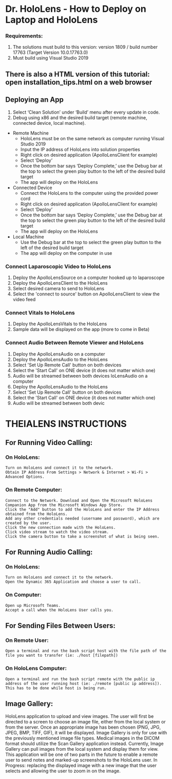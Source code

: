 # Dr. HoloLens - How to Deploy on Laptop and HoloLens
### Requirements:
1. The solutions must build to this version: version 1809 / build number 17763
(Target Version 10.0.17763.0)
2. Must build using Visual Studio 2019

## There is also a HTML version of this tutorial: open installation_tips.html on a web browser

## Deploying an App
1. Select ‘Clean Solution’ under ‘Build’ menu after every update in code.
2. Debug using x86 and the desired build target (remote machine, connected device, local machine).
- Remote Machine
  - HoloLens must be on the same network as computer running Visual Studio 2019
  - Input the IP address of HoloLens into solution properties
  - Right click on desired application (ApolloLensClient for example)
  - Select ‘Deploy’
  - Once the bottom bar says ‘Deploy Complete,’ use the Debug bar at the top to select the green play button to the left of the desired build target
  - The app will deploy on the HoloLens
- Connected Device
  - Connect the HoloLens to the computer using the provided power cord
  - Right click on desired application (ApolloLensClient for example)
  - Select ‘Deploy’
  - Once the bottom bar says ‘Deploy Complete,’ use the Debug bar at the top to select the green play button to the left of the desired build target
  - The app will deploy on the HoloLens
- Local Machine
  - Use the Debug bar at the top to select the green play button to the left of the desired build target
  - The app will deploy on the computer in use

### Connect Laparoscopic Video to HoloLens
1. Deploy the ApolloLensSource on a computer hooked up to laparoscope
2. Deploy the ApolloLensClient to the HoloLens
3. Select desired camera to send to HoloLens
4. Select the 'connect to source' button on ApolloLensClient to view the video feed

### Connect Vitals to HoloLens
1. Deploy the ApolloLensVitals to the HoloLens
2. Sample data will be displayed on the app (more to come in Beta)

### Connect Audio Between Remote Viewer and HoloLens
1. Deploy the ApolloLensAudio on a computer
2. Deploy the ApolloLensAudio to the HoloLens
3. Select 'Set Up Remote Call' button on both devices
4. Select the 'Start Call' on ONE device (it does not matter which one)
5. Audio will be streamed between both devices
loLensAudio on a computer
2. Deploy the ApolloLensAudio to the HoloLens
3. Select 'Set Up Remote Call' button on both devices
4. Select the 'Start Call' on ONE device (it does not matter which one)
5. Audio will be streamed between both devic
# THEIALENS INSTRUCTIONS

## For Running Video Calling:
  ### On HoloLens: 
    Turn on HoloLens and connect it to the network.
    Obtain IP Address From Settings > Network & Internet > Wi-Fi > Advanced Options. 
  ### On Remote Computer: 
    Connect to the Network. Download and Open the Microsoft HoloLens Companion App from the Microsoft Windows App Store. 
    Click the "Add" button to add the HoloLens and enter the IP Address obtained from the HoloLens.  
    Add any other credentials needed (username and password), which are created by the user. 
    Click the new connection made with the HoloLens.
    Click video stream to watch the video stream.
    Click the camera button to take a screenshot of what is being seen.
                      
## For Running Audio Calling:
  ### On HoloLens:
    Turn on HoloLens and connect it to the network.
    Open the Dynamic 365 Application and choose a user to call.
  ### On Computer: 
    Open up Microsoft Teams.
    Accept a call when the HoloLens User calls you.
               
## For Sending Files Between Users:
  ### On Remote User:
    Open a terminal and run the bash script host with the file path of the file you want to transfer (ie: ./host [filepath])
  ### On HoloLens Computer:
    Open a terminal and run the bash script remote with the public ip address of the user running host (ie: ./remote [public ip address]). This has to be done while host is being run.

## Image Gallery:
  HoloLens application to upload and view images. The user will first be directed to a screen to choose an image file, either from the local system or from the server.  Once an appropriate image has been chosen (PNG, JPG, JPEG, BMP, TIFF, GIF), it will be displayed.  Image Gallery is only for use with the previously mentioned image file types.  Medical images in the DICOM format should utilize the Scan Gallery application instead.  Currently, Image Gallery can pull images from the local system and display them for view.  This application will be one of two parts in the future to enable a remote user to send notes and marked-up screenshots to the HoloLens user.  In Progress: replacing the displayed image with a new image that the user selects and allowing the user to zoom in on the image.

